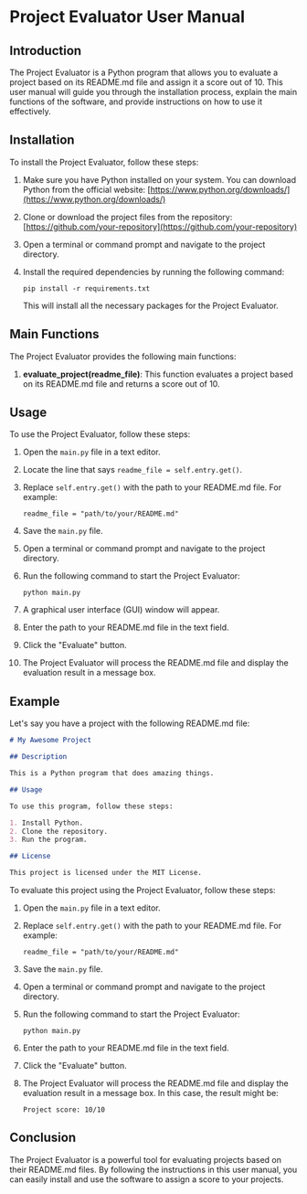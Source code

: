 # Project Evaluator User Manual

## Introduction

The Project Evaluator is a Python program that allows you to evaluate a project based on its README.md file and assign it a score out of 10. This user manual will guide you through the installation process, explain the main functions of the software, and provide instructions on how to use it effectively.

## Installation

To install the Project Evaluator, follow these steps:

1. Make sure you have Python installed on your system. You can download Python from the official website: [https://www.python.org/downloads/](https://www.python.org/downloads/)

2. Clone or download the project files from the repository: [https://github.com/your-repository](https://github.com/your-repository)

3. Open a terminal or command prompt and navigate to the project directory.

4. Install the required dependencies by running the following command:

   ```
   pip install -r requirements.txt
   ```

   This will install all the necessary packages for the Project Evaluator.

## Main Functions

The Project Evaluator provides the following main functions:

1. **evaluate_project(readme_file)**: This function evaluates a project based on its README.md file and returns a score out of 10.

## Usage

To use the Project Evaluator, follow these steps:

1. Open the `main.py` file in a text editor.

2. Locate the line that says `readme_file = self.entry.get()`.

3. Replace `self.entry.get()` with the path to your README.md file. For example:

   ```
   readme_file = "path/to/your/README.md"
   ```

4. Save the `main.py` file.

5. Open a terminal or command prompt and navigate to the project directory.

6. Run the following command to start the Project Evaluator:

   ```
   python main.py
   ```

7. A graphical user interface (GUI) window will appear.

8. Enter the path to your README.md file in the text field.

9. Click the "Evaluate" button.

10. The Project Evaluator will process the README.md file and display the evaluation result in a message box.

## Example

Let's say you have a project with the following README.md file:

```md
# My Awesome Project

## Description

This is a Python program that does amazing things.

## Usage

To use this program, follow these steps:

1. Install Python.
2. Clone the repository.
3. Run the program.

## License

This project is licensed under the MIT License.
```

To evaluate this project using the Project Evaluator, follow these steps:

1. Open the `main.py` file in a text editor.

2. Replace `self.entry.get()` with the path to your README.md file. For example:

   ```
   readme_file = "path/to/your/README.md"
   ```

3. Save the `main.py` file.

4. Open a terminal or command prompt and navigate to the project directory.

5. Run the following command to start the Project Evaluator:

   ```
   python main.py
   ```

6. Enter the path to your README.md file in the text field.

7. Click the "Evaluate" button.

8. The Project Evaluator will process the README.md file and display the evaluation result in a message box. In this case, the result might be:

   ```
   Project score: 10/10
   ```

## Conclusion

The Project Evaluator is a powerful tool for evaluating projects based on their README.md files. By following the instructions in this user manual, you can easily install and use the software to assign a score to your projects.